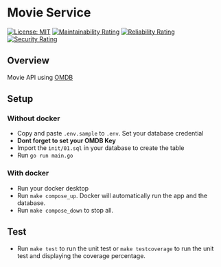 # Movie Service

[![License: MIT](https://img.shields.io/badge/License-MIT-yellow.svg)](https://opensource.org/licenses/MIT) [![Maintainability Rating](https://sonarcloud.io/api/project_badges/measure?project=vinbyte_movies&metric=sqale_rating)](https://sonarcloud.io/dashboard?id=vinbyte_movies) [![Reliability Rating](https://sonarcloud.io/api/project_badges/measure?project=vinbyte_movies&metric=reliability_rating)](https://sonarcloud.io/dashboard?id=vinbyte_movies) [![Security Rating](https://sonarcloud.io/api/project_badges/measure?project=vinbyte_movies&metric=security_rating)](https://sonarcloud.io/dashboard?id=vinbyte_movies)

## Overview

Movie API using [OMDB](http://www.omdbapi.com/)

## Setup

### Without docker

- Copy and paste `.env.sample` to `.env`. Set your database credential
- **Dont forget to set your OMDB Key**
- Import the `init/01.sql` in your database to create the table
- Run `go run main.go`

### With docker

- Run your docker desktop
- Run `make compose_up`. Docker will automatically run the app and the database.
- Run `make compose_down` to stop all.

## Test

- Run `make test` to run the unit test or `make testcoverage` to run the unit test and displaying the coverage percentage.
